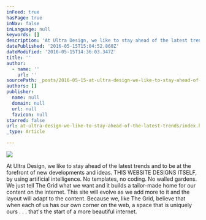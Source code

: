 ```yaml
---
inFeed: true
hasPage: true
inNav: false
inLanguage: null
keywords: []
description: 'At Ultra Design, we like to stay ahead of the latest trends and to be at the forefront of new developments and ideas. THIS WEBSITE DESIGNS ITSELF, by using artificial intelligence. No templates, no coding. No walled gardens. We just tell The Grid what we want and it builds a tailor-made home for our content on the internet. This site will evolve as we add more to it and the layout will adapt to the content. Because we, like The Grid, believe that when each of us has our own corner on the web, a space that is uniquely ours . . . that’s the start of a more beautiful internet. '
datePublished: '2016-05-15T15:04:52.860Z'
dateModified: '2016-05-15T14:36:03.347Z'
title: ''
author:
  - name: ''
    url: ''
sourcePath: _posts/2016-05-15-at-ultra-design-we-like-to-stay-ahead-of-the-latest-trends.md
authors: []
publisher:
  name: null
  domain: null
  url: null
  favicon: null
starred: false
url: at-ultra-design-we-like-to-stay-ahead-of-the-latest-trends/index.html
_type: Article

---
```

![](https://s3-us-west-2.amazonaws.com/the-grid-img/p/c9da08addc0c37cc6810dc0142137c549a10c44a.png)

At Ultra Design, we like to stay ahead of the latest trends and to be at the forefront of new developments and ideas. THIS WEBSITE DESIGNS ITSELF, by using artificial intelligence. No templates, no coding. No walled gardens. We just tell The Grid what we want and it builds a tailor-made home for our content on the internet. This site will evolve as we add more to it and the layout will adapt to the content. Because we, like The Grid, believe that when each of us has our own corner on the web, a space that is uniquely ours . . . that's the start of a more beautiful internet.
